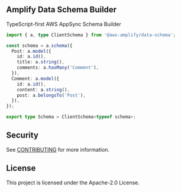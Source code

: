 ## Amplify Data Schema Builder

TypeScript-first AWS AppSync Schema Builder

```ts
import { a, type ClientSchema } from '@aws-amplify/data-schema';

const schema = a.schema({
  Post: a.model({
    id: a.id(),
    title: a.string(),
    comments: a.hasMany('Comment'),
  }),
  Comment: a.model({
    id: a.id(),
    content: a.string(),
    post: a.belongsTo('Post'),
  }),
});

export type Schema = ClientSchema<typeof schema>;
```

## Security

See [CONTRIBUTING](CONTRIBUTING.md#security-issue-notifications) for more information.

## License

This project is licensed under the Apache-2.0 License.
